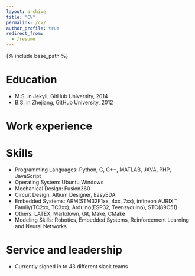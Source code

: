 ```yaml
---
layout: archive
title: "CV"
permalink: /cv/
author_profile: true
redirect_from:
  - /resume
---
```


{% include base_path %}

Education
======
* M.S. in Jekyll, GitHub University, 2014
* B.S. in Zhejiang, GitHub University, 2012

Work experience
======

  
Skills
======
* Programming Languages: Python, C, C++, MATLAB, JAVA, PHP, JavaScript
* Operating System: Ubuntu,Windows
* Mechanical Design: Fusion360
* Circuit Design: Altium Designer, EasyEDA
* Embedded Systems: ARM(STM32F1xx, 4xx, 7xx), infineon AURIX™ Family(TC2xx, TC3xx), Arduino(ESP32, Teensyduino), STC(89C51)
* Others: LATEX, Markdown, Git, Make, CMake
* Modeling Skills: Robotics, Embedded Systems, Reinforcement Learning and Neural Networks


Service and leadership
======
* Currently signed in to 43 different slack teams
